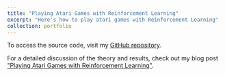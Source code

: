 ```yaml
---
title: "Playing Atari Games with Reinforcement Learning"
excerpt: "Here's how to play atari games with Reinforcement Learning"
collection: portfolio
---
```



To access the source code, visit my [GitHub repository](https://github.com/MaxGalindo150/Reinforcement_Learning_Projects/tree/master/Deep_Reinforcement_Learning/DDQN).

For a detailed discussion of the theory and results, check out my blog post ["Playing Atari Games with Reinforcement Learning"](http://maxgalindo.sytes.net/posts/2012/08/blog-post-4/).
